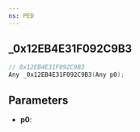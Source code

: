 ```yaml
---
ns: PED
---
```

## _0x12EB4E31F092C9B3

```c
// 0x12EB4E31F092C9B3
Any _0x12EB4E31F092C9B3(Any p0);
```

## Parameters
* **p0**:

